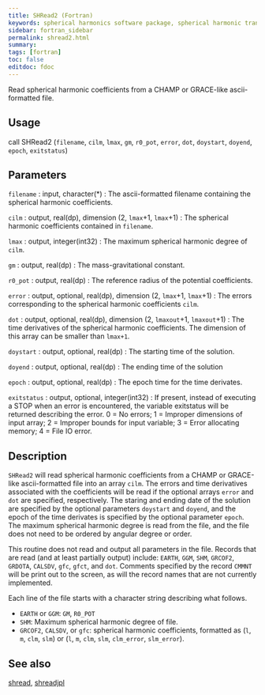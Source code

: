 ```yaml
---
title: SHRead2 (Fortran)
keywords: spherical harmonics software package, spherical harmonic transform, legendre functions, multitaper spectral analysis, fortran, Python, gravity, magnetic field
sidebar: fortran_sidebar
permalink: shread2.html
summary:
tags: [fortran]
toc: false
editdoc: fdoc
---
```


Read spherical harmonic coefficients from a CHAMP or GRACE-like ascii-formatted file.

## Usage

call SHRead2 (`filename`, `cilm`, `lmax`, `gm`, `r0_pot`, `error`, `dot`, `doystart`, `doyend`, `epoch`, `exitstatus`)

## Parameters

`filename` : input, character(*)
:   The ascii-formatted filename containing the spherical harmonic coefficients.

`cilm` : output, real(dp), dimension (2, `lmax`+1, `lmax`+1)
:   The spherical harmonic coefficients contained in `filename`.

`lmax` : output, integer(int32)
:   The maximum spherical harmonic degree of `cilm`.

`gm` : output, real(dp)
:   The mass-gravitational constant.

`r0_pot` : output, real(dp)
:   The reference radius of the potential coefficients.

`error` : output, optional, real(dp), dimension (2, `lmax`+1, `lmax`+1)
:   The errors corresponding to the spherical harmonic coefficients `cilm`.

`dot` : output, optional, real(dp), dimension (2, `lmaxout`+1, `lmaxout`+1)
:   The time derivatives of the spherical harmonic coefficients. The dimension of this array can be smaller than `lmax+1`.

`doystart` : output, optional, real(dp)
:   The starting time of the solution.

`doyend` : output, optional, real(dp)
:   The ending time of the solution

`epoch` : output, optional, real(dp)
:   The epoch time for the time derivates.

`exitstatus` : output, optional, integer(int32)
:   If present, instead of executing a STOP when an error is encountered, the variable exitstatus will be returned describing the error. 0 = No errors; 1 = Improper dimensions of input array; 2 = Improper bounds for input variable; 3 = Error allocating memory; 4 = File IO error.

## Description

`SHRead2` will read spherical harmonic coefficients from a CHAMP or GRACE-like ascii-formatted file into an array `cilm`. The errors and time derivatives associated with the coefficients will be read if the optional arrays `error` and `dot` are specified, respectively. The staring and ending date of the solution are specified by the optional parameters `doystart` and `doyend`, and the epoch of the time derivates is specified by the optional parameter `epoch`. The maximum spherical harmonic degree is read from the file, and the file does not need to be ordered by angular degree or order.

This routine does not read and output all parameters in the file. Records that are read (and at least partially output) include: `EARTH`, `GGM`, `SHM`, `GRCOF2`, `GRDOTA`, `CALSDV`, `gfc`, `gfct`, and `dot`. Comments specified by the record `CMMNT` will be print out to the screen, as will the record names that are not currently implemented.

Each line of the file starts with a character string describing what follows. 

- `EARTH` or `GGM`: `GM`, `R0_POT`
- `SHM`: Maximum spherical harmonic degree of file.
- `GRCOF2`, `CALSDV`, or `gfc`: spherical harmonic coefficients, formatted as (`l`, `m`, `clm`, `slm`) or (`l`, `m`, `clm`, `slm`, `clm_error`, `slm_error`).

## See also

[shread](shread.html), [shreadjpl](shreadjpl.html)
